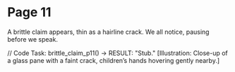 # Page 11

A brittle claim appears, thin as a hairline crack.
We all notice, pausing before we speak.

// Code Task: brittle_claim_p11() → RESULT: "Stub."
[Illustration: Close-up of a glass pane with a faint crack, children’s hands hovering gently nearby.]

